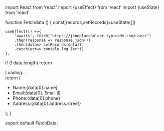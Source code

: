 import React from 'react'
import {useEffect} from 'react'
import {useState} from 'react'

function Fetchdata () {
    const[records,setRecords]=useState([])

    useEffect(() =>{
        'awaits', fetch("https://jsonplaceholder.typicode.com/users")
        .then(response => response.json())
        .then(data=> setRecords(data))
        .catch(err=> console.log (err))
    },
if (! data.length) return <div> Loading...</div>
    return ( 
        <div>
            <ul>
              <li> Name:{data[0].name}</li>
               <li> Email:{data[0]. Email il}</li>
               <li> Phone:{data[0].phone}</li>
                <li>Address:{data[0].address.street}</li>
            </ul>
        </div>
         );
        }
  
export default FetchData;